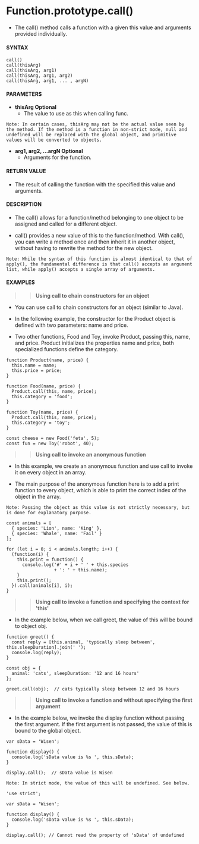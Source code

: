 # Function.prototype.call()

- The call() method calls a function with a given this value and arguments provided individually.

#### **SYNTAX**

```
call()
call(thisArg)
call(thisArg, arg1)
call(thisArg, arg1, arg2)
call(thisArg, arg1, ... , argN)
```

#### **PARAMETERS**

- **thisArg Optional**
  - The value to use as this when calling func.

`Note: In certain cases, thisArg may not be the actual value seen by the method. If the method is a function in non-strict mode, null and undefined will be replaced with the global object, and primitive values will be converted to objects.`

- **arg1, arg2, ...argN Optional**
  - Arguments for the function.

#### **RETURN VALUE**

- The result of calling the function with the specified this value and arguments.

#### **DESCRIPTION**

- The call() allows for a function/method belonging to one object to be assigned and called for a different object.

- call() provides a new value of this to the function/method. With call(), you can write a method once and then inherit it in another object, without having to rewrite the method for the new object.

`Note: While the syntax of this function is almost identical to that of apply(), the fundamental difference is that call() accepts an argument list, while apply() accepts a single array of arguments.`

#### **EXAMPLES**

> > **Using call to chain constructors for an object**

- You can use call to chain constructors for an object (similar to Java).

- In the following example, the constructor for the Product object is defined with two parameters: name and price.

- Two other functions, Food and Toy, invoke Product, passing this, name, and price. Product initializes the properties name and price, both specialized functions define the category.

```
function Product(name, price) {
  this.name = name;
  this.price = price;
}

function Food(name, price) {
  Product.call(this, name, price);
  this.category = 'food';
}

function Toy(name, price) {
  Product.call(this, name, price);
  this.category = 'toy';
}

const cheese = new Food('feta', 5);
const fun = new Toy('robot', 40);

```

> > **Using call to invoke an anonymous function**

- In this example, we create an anonymous function and use call to invoke it on every object in an array.

- The main purpose of the anonymous function here is to add a print function to every object, which is able to print the correct index of the object in the array.

`Note: Passing the object as this value is not strictly necessary, but is done for explanatory purpose.`

```
const animals = [
  { species: 'Lion', name: 'King' },
  { species: 'Whale', name: 'Fail' }
];

for (let i = 0; i < animals.length; i++) {
  (function(i) {
    this.print = function() {
      console.log('#' + i + ' ' + this.species
                  + ': ' + this.name);
    }
    this.print();
  }).call(animals[i], i);
}
```

> > **Using call to invoke a function and specifying the context for 'this'**

- In the example below, when we call greet, the value of this will be bound to object obj.

```
function greet() {
  const reply = [this.animal, 'typically sleep between', this.sleepDuration].join(' ');
  console.log(reply);
}

const obj = {
  animal: 'cats', sleepDuration: '12 and 16 hours'
};

greet.call(obj);  // cats typically sleep between 12 and 16 hours
```

> > **Using call to invoke a function and without specifying the first argument**

- In the example below, we invoke the display function without passing the first argument. If the first argument is not passed, the value of this is bound to the global object.

```
var sData = 'Wisen';

function display() {
  console.log('sData value is %s ', this.sData);
}

display.call();  // sData value is Wisen
```

`Note: In strict mode, the value of this will be undefined. See below.`

```
'use strict';

var sData = 'Wisen';

function display() {
  console.log('sData value is %s ', this.sData);
}

display.call(); // Cannot read the property of 'sData' of undefined
```
